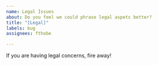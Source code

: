 ```yaml
---
name: Legal Issues
about: Do you feel we could phrase legal aspets better?
title: "[Legal]"
labels: bug
assignees: fthobe

---
```


If you are having legal concerns, fire away!
